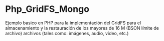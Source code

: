 # Php_GridFS_Mongo
Ejemplo basico en PHP para la implementación del GridFS para el almacenamiento y la restauración de los mayores de 16 M (BSON límite de archivo) archivos (tales como: imágenes, audio, vídeo, etc.)
